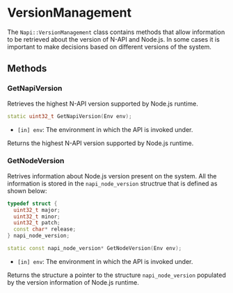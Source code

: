 # VersionManagement

The `Napi::VersionManagement` class contains methods that allow information
to be retrieved about the version of N-API and Node.js. In some cases it is
important to make decisions based on different versions of the system.

## Methods

### GetNapiVersion

Retrieves the highest N-API version supported by Node.js runtime.

```cpp
static uint32_t GetNapiVersion(Env env);
```

- `[in] env`: The environment in which the API is invoked under.

Returns the highest N-API version supported by Node.js runtime.

### GetNodeVersion

Retrives information about Node.js version present on the system. All the 
information is stored in the `napi_node_version` structrue that is defined as 
shown below:

```cpp
typedef struct {
  uint32_t major;
  uint32_t minor;
  uint32_t patch;
  const char* release;
} napi_node_version;
````

```cpp
static const napi_node_version* GetNodeVersion(Env env);
```

- `[in] env`: The environment in which the API is invoked under.

Returns the structure a pointer to the structure `napi_node_version` populated by
the version information of Node.js runtime.

